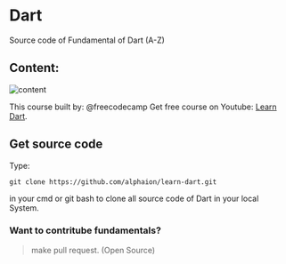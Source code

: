 # Dart
Source code of Fundamental of Dart (A-Z)

## Content:
![content](https://user-images.githubusercontent.com/57044551/114015951-f26a6d00-9887-11eb-8232-67335506b127.png)

This course built by: @freecodecamp
Get free course on Youtube: [Learn Dart](https://youtu.be/Ej_Pcr4uC2Q).
## Get source code
Type:
```
git clone https://github.com/alphaion/learn-dart.git
```
in your cmd or git bash to clone all source code of Dart in your local System.

### Want to contritube fundamentals?
> make pull request. (Open Source)
